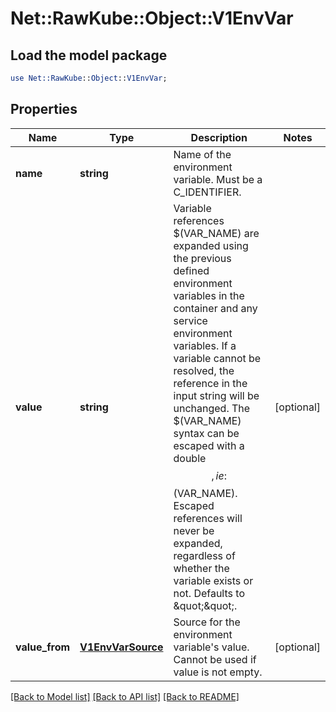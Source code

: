 # Net::RawKube::Object::V1EnvVar

## Load the model package
```perl
use Net::RawKube::Object::V1EnvVar;
```

## Properties
Name | Type | Description | Notes
------------ | ------------- | ------------- | -------------
**name** | **string** | Name of the environment variable. Must be a C_IDENTIFIER. | 
**value** | **string** | Variable references $(VAR_NAME) are expanded using the previous defined environment variables in the container and any service environment variables. If a variable cannot be resolved, the reference in the input string will be unchanged. The $(VAR_NAME) syntax can be escaped with a double $$, ie: $$(VAR_NAME). Escaped references will never be expanded, regardless of whether the variable exists or not. Defaults to \&quot;\&quot;. | [optional] 
**value_from** | [**V1EnvVarSource**](V1EnvVarSource.md) | Source for the environment variable&#39;s value. Cannot be used if value is not empty. | [optional] 

[[Back to Model list]](../README.md#documentation-for-models) [[Back to API list]](../README.md#documentation-for-api-endpoints) [[Back to README]](../README.md)


